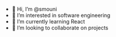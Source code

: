- 👋 Hi, I’m @smouni
- 👀 I’m interested in software engineering
- 🌱 I’m currently learning React
- 💞️ I’m looking to collaborate on projects



